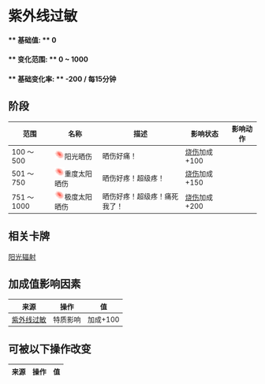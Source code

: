 # 紫外线过敏  
#### ** 基础值: ** 0   
#### ** 变化范围: ** 0 ~ 1000  
#### ** 基础变化率: ** -200 / 每15分钟  
## 阶段  
范围  |  名称  |  描述  |  影响状态  |  影响动作  
----  |  ----  |  ----  |  ----  |  ----  
100 ～ 500  |  <img decoding="async" src="Sprite/Sunburn.png" href="a.md" style="max-width:20px;max-height:20px;">阳光晒伤  |  晒伤好痛！  |  [烧伤](Burns.md)加成+100  |    
501 ～ 750  |  <img decoding="async" src="Sprite/Sunburn.png" href="a.md" style="max-width:20px;max-height:20px;">重度太阳晒伤  |  晒伤好疼！超级疼！  |  [烧伤](Burns.md)加成+150  |    
751 ～ 1000  |  <img decoding="async" src="Sprite/Sunburn.png" href="a.md" style="max-width:20px;max-height:20px;">极度太阳晒伤  |  晒伤好疼！超级疼！痛死我了！  |  [烧伤](Burns.md)加成+200  |    
## 相关卡牌  
[阳光辐射](SunExposure.md)  
## 加成值影响因素  
来源  |  操作  |  值  
----  |  ----  |  ----  
[紫外线过敏](Pk_3_SunAllergy.md)  |  特质影响  |  加成+100  
## 可被以下操作改变  
来源  |  操作  |  值  
----  |  ----  |  ----  


<script>document.title="紫外线过敏 - 卡牌生存百科 Card Survival Wiki";</script>